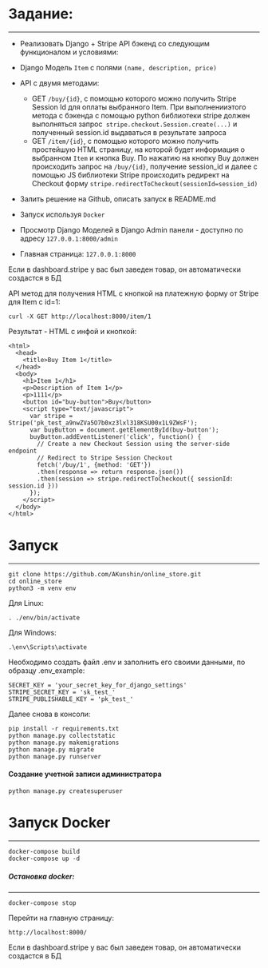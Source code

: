 # Задание:
-------

* Реализовать Django + Stripe API бэкенд со следующим функционалом и условиями:
* Django Модель `Item` с полями `(name, description, price) `
* API с двумя методами:
    * GET `/buy/{id}`, c помощью которого можно получить Stripe Session Id для оплаты выбранного Item. При выполненииэтого метода c бэкенда с помощью python библиотеки stripe должен выполняться запрос` stripe.checkout.Session.create(...)` и полученный session.id выдаваться в результате запроса
    * GET `/item/{id}`, c помощью которого можно получить простейшую HTML страницу, на которой будет информация о выбранном `Item` и кнопка Buy. По нажатию на кнопку Buy должен происходить запрос на `/buy/{id}`, получение session_id и далее с помощью JS библиотеки Stripe происходить редирект на Checkout форму `stripe.redirectToCheckout(sessionId=session_id)`

* Залить решение на Github, описать запуск в README.md

* Запуск используя `Docker`

* Просмотр Django Моделей в Django Admin панели - доступно по адресу `127.0.0.1:8000/admin`

* Главная страница: `127.0.0.1:8000`

Если в dashboard.stripe у вас был заведен товар, он автоматически создастся в БД

API метод для получения HTML c кнопкой на платежную форму от Stripe для Item с id=1:
```
curl -X GET http://localhost:8000/item/1
```
Результат - HTML c инфой и кнопкой:
```
<html>
  <head>
    <title>Buy Item 1</title>
  </head>
  <body>
    <h1>Item 1</h1>
    <p>Description of Item 1</p>
    <p>1111</p>
    <button id="buy-button">Buy</button>
    <script type="text/javascript">
      var stripe = Stripe('pk_test_a9nwZVa5O7b0xz3lxl318KSU00x1L9ZWsF');
      var buyButton = document.getElementById(buy-button');
      buyButton.addEventListener('click', function() {
        // Create a new Checkout Session using the server-side endpoint 
        // Redirect to Stripe Session Checkout
        fetch('/buy/1', {method: 'GET'})
        .then(response => return response.json())
        .then(session => stripe.redirectToCheckout({ sessionId: session.id }))
      });
    </script>
  </body>
</html>
```


# Запуск
------
```
git clone https://github.com/AKunshin/online_store.git
cd online_store
python3 -m venv env
```
Для Linux:
```
. ./env/bin/activate
```

Для Windows:
```
.\env\Scripts\activate
```
Необходимо создать файл .env и заполнить его своими данными, по образцу .env_example:

```
SECRET_KEY = 'your_secret_key_for_django_settings'
STRIPE_SECRET_KEY = 'sk_test_'
STRIPE_PUBLISHABLE_KEY = 'pk_test_'
```

Далее снова в консоли:
```
pip install -r requirements.txt
python manage.py collectstatic
python manage.py makemigrations
python manage.py migrate
python manage.py runserver
```

#### Создание учетной записи администратора
```
python manage.py createsuperuser
```

# Запуск Docker
------
```
docker-compose build
docker-compose up -d
```
##### Остановка docker:
-------
```
docker-compose stop
```
Перейти на главную страницу:
```
http://localhost:8000/
```
Если в dashboard.stripe у вас был заведен товар, он автоматически создастся в БД
